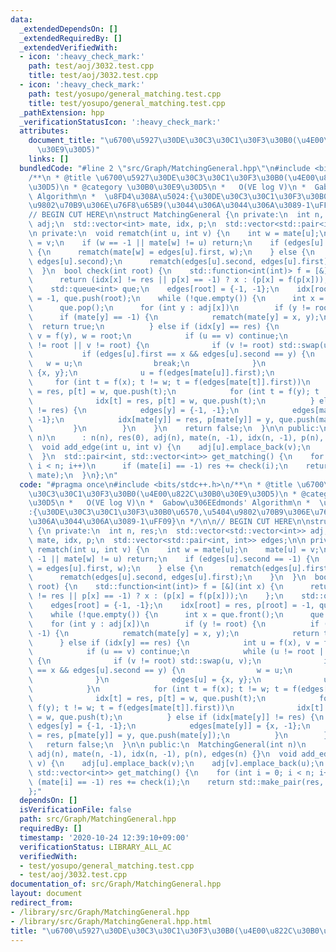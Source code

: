 ```yaml
---
data:
  _extendedDependsOn: []
  _extendedRequiredBy: []
  _extendedVerifiedWith:
  - icon: ':heavy_check_mark:'
    path: test/aoj/3032.test.cpp
    title: test/aoj/3032.test.cpp
  - icon: ':heavy_check_mark:'
    path: test/yosupo/general_matching.test.cpp
    title: test/yosupo/general_matching.test.cpp
  _pathExtension: hpp
  _verificationStatusIcon: ':heavy_check_mark:'
  attributes:
    document_title: "\u6700\u5927\u30DE\u30C3\u30C1\u30F3\u30B0(\u4E00\u822C\u30B0\
      \u30E9\u30D5)"
    links: []
  bundledCode: "#line 2 \"src/Graph/MatchingGeneral.hpp\"\n#include <bits/stdc++.h>\n\
    /**\n * @title \u6700\u5927\u30DE\u30C3\u30C1\u30F3\u30B0(\u4E00\u822C\u30B0\u30E9\
    \u30D5)\n * @category \u30B0\u30E9\u30D5\n *   O(VE log V)\n *  Gabow\u306EEdmonds'\
    \ Algorithm\n *  \u8FD4\u308A\u5024:{\u30DE\u30C3\u30C1\u30F3\u30B0\u6570,\u5404\
    \u9802\u70B9\u306E\u76F8\u65B9(\u3044\u306A\u3044\u306A\u3089-1\uFF09}\n */\n\n\
    // BEGIN CUT HERE\n\nstruct MatchingGeneral {\n private:\n  int n, res;\n  std::vector<std::vector<int>>\
    \ adj;\n  std::vector<int> mate, idx, p;\n  std::vector<std::pair<int, int>> edges;\n\
    \n private:\n  void rematch(int u, int v) {\n    int w = mate[u];\n    mate[u]\
    \ = v;\n    if (w == -1 || mate[w] != u) return;\n    if (edges[u].second == -1)\
    \ {\n      rematch(mate[w] = edges[u].first, w);\n    } else {\n      rematch(edges[u].first,\
    \ edges[u].second);\n      rematch(edges[u].second, edges[u].first);\n    }\n\
    \  }\n  bool check(int root) {\n    std::function<int(int)> f = [&](int x) {\n\
    \      return (idx[x] != res || p[x] == -1) ? x : (p[x] = f(p[x]));\n    };\n\
    \    std::queue<int> que;\n    edges[root] = {-1, -1};\n    idx[root] = res, p[root]\
    \ = -1, que.push(root);\n    while (!que.empty()) {\n      int x = que.front();\n\
    \      que.pop();\n      for (int y : adj[x])\n        if (y != root) {\n    \
    \      if (mate[y] == -1) {\n            rematch(mate[y] = x, y);\n          \
    \  return true;\n          } else if (idx[y] == res) {\n            int u = f(x),\
    \ v = f(y), w = root;\n            if (u == v) continue;\n            while (u\
    \ != root || v != root) {\n              if (v != root) std::swap(u, v);\n   \
    \           if (edges[u].first == x && edges[u].second == y) {\n             \
    \   w = u;\n                break;\n              }\n              edges[u] =\
    \ {x, y};\n              u = f(edges[mate[u]].first);\n            }\n       \
    \     for (int t = f(x); t != w; t = f(edges[mate[t]].first))\n              idx[t]\
    \ = res, p[t] = w, que.push(t);\n            for (int t = f(y); t != w; t = f(edges[mate[t]].first))\n\
    \              idx[t] = res, p[t] = w, que.push(t);\n          } else if (idx[mate[y]]\
    \ != res) {\n            edges[y] = {-1, -1};\n            edges[mate[y]] = {x,\
    \ -1};\n            idx[mate[y]] = res, p[mate[y]] = y, que.push(mate[y]);\n \
    \         }\n        }\n    }\n    return false;\n  }\n\n public:\n  MatchingGeneral(int\
    \ n)\n      : n(n), res(0), adj(n), mate(n, -1), idx(n, -1), p(n), edges(n) {}\n\
    \  void add_edge(int u, int v) {\n    adj[u].emplace_back(v);\n    adj[v].emplace_back(u);\n\
    \  }\n  std::pair<int, std::vector<int>> get_matching() {\n    for (int i = 0;\
    \ i < n; i++)\n      if (mate[i] == -1) res += check(i);\n    return std::make_pair(res,\
    \ mate);\n  }\n};\n"
  code: "#pragma once\n#include <bits/stdc++.h>\n/**\n * @title \u6700\u5927\u30DE\
    \u30C3\u30C1\u30F3\u30B0(\u4E00\u822C\u30B0\u30E9\u30D5)\n * @category \u30B0\u30E9\
    \u30D5\n *   O(VE log V)\n *  Gabow\u306EEdmonds' Algorithm\n *  \u8FD4\u308A\u5024\
    :{\u30DE\u30C3\u30C1\u30F3\u30B0\u6570,\u5404\u9802\u70B9\u306E\u76F8\u65B9(\u3044\
    \u306A\u3044\u306A\u3089-1\uFF09}\n */\n\n// BEGIN CUT HERE\n\nstruct MatchingGeneral\
    \ {\n private:\n  int n, res;\n  std::vector<std::vector<int>> adj;\n  std::vector<int>\
    \ mate, idx, p;\n  std::vector<std::pair<int, int>> edges;\n\n private:\n  void\
    \ rematch(int u, int v) {\n    int w = mate[u];\n    mate[u] = v;\n    if (w ==\
    \ -1 || mate[w] != u) return;\n    if (edges[u].second == -1) {\n      rematch(mate[w]\
    \ = edges[u].first, w);\n    } else {\n      rematch(edges[u].first, edges[u].second);\n\
    \      rematch(edges[u].second, edges[u].first);\n    }\n  }\n  bool check(int\
    \ root) {\n    std::function<int(int)> f = [&](int x) {\n      return (idx[x]\
    \ != res || p[x] == -1) ? x : (p[x] = f(p[x]));\n    };\n    std::queue<int> que;\n\
    \    edges[root] = {-1, -1};\n    idx[root] = res, p[root] = -1, que.push(root);\n\
    \    while (!que.empty()) {\n      int x = que.front();\n      que.pop();\n  \
    \    for (int y : adj[x])\n        if (y != root) {\n          if (mate[y] ==\
    \ -1) {\n            rematch(mate[y] = x, y);\n            return true;\n    \
    \      } else if (idx[y] == res) {\n            int u = f(x), v = f(y), w = root;\n\
    \            if (u == v) continue;\n            while (u != root || v != root)\
    \ {\n              if (v != root) std::swap(u, v);\n              if (edges[u].first\
    \ == x && edges[u].second == y) {\n                w = u;\n                break;\n\
    \              }\n              edges[u] = {x, y};\n              u = f(edges[mate[u]].first);\n\
    \            }\n            for (int t = f(x); t != w; t = f(edges[mate[t]].first))\n\
    \              idx[t] = res, p[t] = w, que.push(t);\n            for (int t =\
    \ f(y); t != w; t = f(edges[mate[t]].first))\n              idx[t] = res, p[t]\
    \ = w, que.push(t);\n          } else if (idx[mate[y]] != res) {\n           \
    \ edges[y] = {-1, -1};\n            edges[mate[y]] = {x, -1};\n            idx[mate[y]]\
    \ = res, p[mate[y]] = y, que.push(mate[y]);\n          }\n        }\n    }\n \
    \   return false;\n  }\n\n public:\n  MatchingGeneral(int n)\n      : n(n), res(0),\
    \ adj(n), mate(n, -1), idx(n, -1), p(n), edges(n) {}\n  void add_edge(int u, int\
    \ v) {\n    adj[u].emplace_back(v);\n    adj[v].emplace_back(u);\n  }\n  std::pair<int,\
    \ std::vector<int>> get_matching() {\n    for (int i = 0; i < n; i++)\n      if\
    \ (mate[i] == -1) res += check(i);\n    return std::make_pair(res, mate);\n  }\n\
    };"
  dependsOn: []
  isVerificationFile: false
  path: src/Graph/MatchingGeneral.hpp
  requiredBy: []
  timestamp: '2020-10-24 12:39:10+09:00'
  verificationStatus: LIBRARY_ALL_AC
  verifiedWith:
  - test/yosupo/general_matching.test.cpp
  - test/aoj/3032.test.cpp
documentation_of: src/Graph/MatchingGeneral.hpp
layout: document
redirect_from:
- /library/src/Graph/MatchingGeneral.hpp
- /library/src/Graph/MatchingGeneral.hpp.html
title: "\u6700\u5927\u30DE\u30C3\u30C1\u30F3\u30B0(\u4E00\u822C\u30B0\u30E9\u30D5)"
---
```

